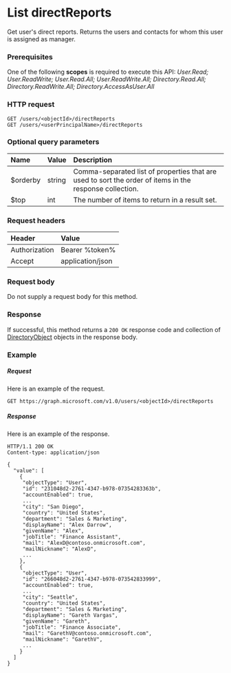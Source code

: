 # List directReports

Get user's direct reports. Returns the users and contacts for whom this user is assigned as manager.
### Prerequisites
One of the following **scopes** is required to execute this API: 
*User.Read; User.ReadWrite; User.Read.All; User.ReadWrite.All; Directory.Read.All; Directory.ReadWrite.All; Directory.AccessAsUser.All*

### HTTP request
<!-- { "blockType": "ignored" } -->
```http
GET /users/<objectId>/directReports
GET /users/<userPrincipalName>/directReports
```
### Optional query parameters
|Name|Value|Description|
|:---------------|:--------|:-------|
|$orderby|string|Comma-separated list of properties that are used to sort the order of items in the response collection.|
|$top|int|The number of items to return in a result set.|

### Request headers
| Header       | Value|
|:-----------|:------|
| Authorization  | Bearer %token%  |
| Accept  | application/json|

### Request body
Do not supply a request body for this method.
### Response
If successful, this method returns a `200 OK` response code and collection of [DirectoryObject](../resources/directoryobject.md) objects in the response body.
### Example
##### Request
Here is an example of the request.
<!-- {
  "blockType": "request",
  "name": "get_directreports"
}-->
```http
GET https://graph.microsoft.com/v1.0/users/<objectId>/directReports
```
##### Response
Here is an example of the response.
<!-- {
  "blockType": "response",
  "truncated": false,
  "@odata.type": "microsoft.graph.directoryobject",
  "isCollection": true
} -->
```http
HTTP/1.1 200 OK
Content-type: application/json

{
  "value": [
    {
     "objectType": "User",
     "id": "231048d2-2761-4347-b978-07354283363b",
     "accountEnabled": true,
     ...
     "city": "San Diego",
     "country": "United States",
     "department": "Sales & Marketing",
     "displayName": "Alex Darrow",
     "givenName": "Alex",
     "jobTitle": "Finance Assistant",
     "mail": "AlexD@contoso.onmicrosoft.com",
     "mailNickname": "AlexD",
     ...
    },
    {
     "objectType": "User",
     "id": "266048d2-2761-4347-b978-073542833999",
     "accountEnabled": true,
     ...
     "city": "Seattle",
     "country": "United States",
     "department": "Sales & Marketing",
     "displayName": "Gareth Vargas",
     "givenName": "Gareth",
     "jobTitle": "Finance Associate",
     "mail": "GarethV@contoso.onmicrosoft.com",
     "mailNickname": "GarethV",
     ...
    }
  ]
}
```

<!-- uuid: 8fcb5dbc-d5aa-4681-8e31-b001d5168d79
2015-10-25 14:57:30 UTC -->
<!-- {
  "type": "#page.annotation",
  "description": "List directReports",
  "keywords": "",
  "section": "documentation",
  "tocPath": ""
}-->